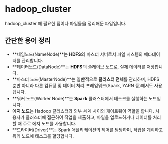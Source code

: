 # hadoop_cluster
hadoop_cluster 에 필요한 팁이나 파일들을 정리해둔 파일입니다.


## 간단한 용어 정리
- **네임노드(NameNode)**는 **HDFS**의 마스터 서버로서 파일 시스템의 메타데이터를 관리합니다.
- **데이터노드(DataNode)**는 **HDFS**의 슬레이브 노드로, 실제 데이터를 저장합니다.
- **마스터 노드(MasterNode)**는 일반적으로 **클러스터 전체**를 관리하며, HDFS뿐만 아니라 다른 컴퓨팅 및 데이터 처리 프레임워크(Spark, YARN 등)에서도 사용됩니다.
- **워커 노드(Worker Node)**는 **Spark** 클러스터에서 태스크를 실행하는 노드입니다.
- **에지 노드**는 Hadoop 클러스터와 외부 세계 사이의 게이트웨이 역할을 합니다. 사용자가 클러스터에 접근하여 작업을 제출하고, 파일을 업로드하거나 데이터를 처리할 때 주로 에지 노드를 사용합니다.
- **드라이버(Driver)**는 Spark 애플리케이션의 제어를 담당하며, 작업을 계획하고 워커 노드에 태스크를 할당합니다.
